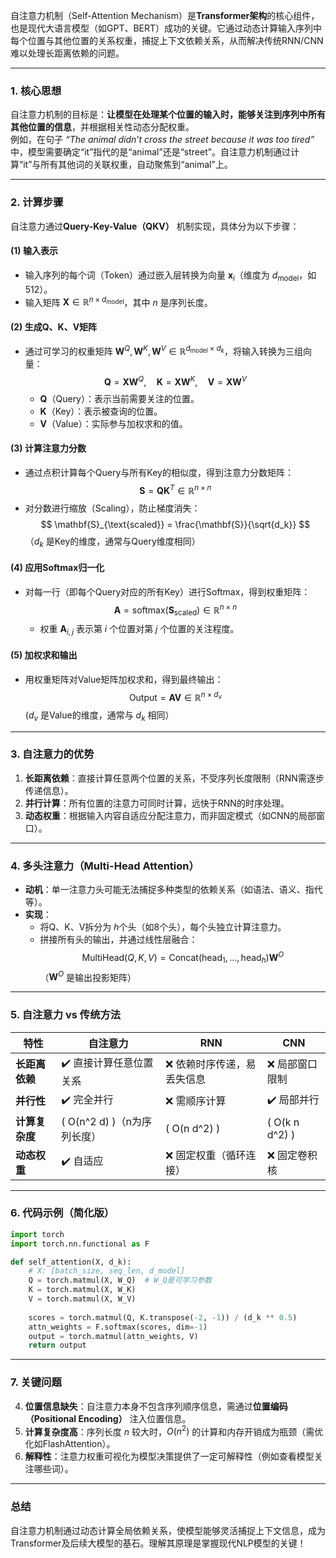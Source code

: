 自注意力机制（Self-Attention Mechanism）是**Transformer架构**的核心组件，也是现代大语言模型（如GPT、BERT）成功的关键。它通过动态计算输入序列中每个位置与其他位置的关系权重，捕捉上下文依赖关系，从而解决传统RNN/CNN难以处理长距离依赖的问题。

---

### **1. 核心思想**
自注意力机制的目标是：**让模型在处理某个位置的输入时，能够关注到序列中所有其他位置的信息**，并根据相关性动态分配权重。  
例如，在句子 *“The animal didn’t cross the street because it was too tired”* 中，模型需要确定“it”指代的是“animal”还是“street”。自注意力机制通过计算“it”与所有其他词的关联权重，自动聚焦到“animal”上。

---

### **2. 计算步骤**
自注意力通过**Query-Key-Value（QKV）** 机制实现，具体分为以下步骤：

#### **(1) 输入表示**
- 输入序列的每个词（Token）通过嵌入层转换为向量 $\mathbf{x}_i$（维度为 $d_{\text{model}}$，如512）。
- 输入矩阵 $\mathbf{X} \in \mathbb{R}^{n \times d_{\text{model}}}$，其中 $n$ 是序列长度。

#### **(2) 生成Q、K、V矩阵**
- 通过可学习的权重矩阵 $\mathbf{W}^Q, \mathbf{W}^K, \mathbf{W}^V \in \mathbb{R}^{d_{\text{model}} \times d_k}$，将输入转换为三组向量：
  $$
  \mathbf{Q} = \mathbf{X} \mathbf{W}^Q, \quad \mathbf{K} = \mathbf{X} \mathbf{W}^K, \quad \mathbf{V} = \mathbf{X} \mathbf{W}^V
  $$
  - $\mathbf{Q}$（Query）：表示当前需要关注的位置。
  - $\mathbf{K}$（Key）：表示被查询的位置。
  - $\mathbf{V}$（Value）：实际参与加权求和的值。

#### **(3) 计算注意力分数**
- 通过点积计算每个Query与所有Key的相似度，得到注意力分数矩阵：
  $$
  \mathbf{S} = \mathbf{Q} \mathbf{K}^T \in \mathbb{R}^{n \times n}
  $$
- 对分数进行缩放（Scaling），防止梯度消失：
  $$
  \mathbf{S}_{\text{scaled}} = \frac{\mathbf{S}}{\sqrt{d_k}}
  $$
  （$d_k$ 是Key的维度，通常与Query维度相同）

#### **(4) 应用Softmax归一化**
- 对每一行（即每个Query对应的所有Key）进行Softmax，得到权重矩阵：
  $$
  \mathbf{A} = \text{softmax}(\mathbf{S}_{\text{scaled}}) \in \mathbb{R}^{n \times n}
  $$
  - 权重 $\mathbf{A}_{i,j}$ 表示第 $i$ 个位置对第 $j$ 个位置的关注程度。

#### **(5) 加权求和输出**
- 用权重矩阵对Value矩阵加权求和，得到最终输出：
  $$
  \text{Output} = \mathbf{A} \mathbf{V} \in \mathbb{R}^{n \times d_v}
  $$
  ($d_v$ 是Value的维度，通常与 $d_k$ 相同）

---

### **3. 自注意力的优势**
1. **长距离依赖**：直接计算任意两个位置的关系，不受序列长度限制（RNN需逐步传递信息）。
2. **并行计算**：所有位置的注意力可同时计算，远快于RNN的时序处理。
3. **动态权重**：根据输入内容自适应分配注意力，而非固定模式（如CNN的局部窗口）。

---

### **4. 多头注意力（Multi-Head Attention）**
- **动机**：单一注意力头可能无法捕捉多种类型的依赖关系（如语法、语义、指代等）。
- **实现**：
  - 将Q、K、V拆分为 $h$个头（如8个头），每个头独立计算注意力。
  - 拼接所有头的输出，并通过线性层融合：
	$$
    \text{MultiHead}(Q, K, V) = \text{Concat}(\text{head}_1, \dots, \text{head}_h) \mathbf{W}^O
    $$
    （$\mathbf{W}^O$ 是输出投影矩阵）

---

### **5. 自注意力 vs 传统方法**
| 特性        | 自注意力                   | RNN            | CNN              |
| --------- | ---------------------- | -------------- | ---------------- |
| **长距离依赖** | ✔️ 直接计算任意位置关系          | ❌ 依赖时序传递，易丢失信息 | ❌ 局部窗口限制         |
| **并行性**   | ✔️ 完全并行                | ❌ 需顺序计算        | ✔️ 局部并行          |
| **计算复杂度** | \( O(n^2 d) \)（n为序列长度） | \( O(n d^2) \) | \( O(k n d^2) \) |
| **动态权重**  | ✔️ 自适应                 | ❌ 固定权重（循环连接）   | ❌ 固定卷积核          |

---

### **6. 代码示例（简化版）**
```python
import torch
import torch.nn.functional as F

def self_attention(X, d_k):
    # X: [batch_size, seq_len, d_model]
    Q = torch.matmul(X, W_Q)  # W_Q是可学习参数
    K = torch.matmul(X, W_K)
    V = torch.matmul(X, W_V)
    
    scores = torch.matmul(Q, K.transpose(-2, -1)) / (d_k ** 0.5)
    attn_weights = F.softmax(scores, dim=-1)
    output = torch.matmul(attn_weights, V)
    return output
```

---

### **7. 关键问题**
4. **位置信息缺失**：自注意力本身不包含序列顺序信息，需通过**位置编码（Positional Encoding）** 注入位置信息。
5. **计算复杂度高**：序列长度 $n$ 较大时，$O(n^2)$ 的计算和内存开销成为瓶颈（需优化如FlashAttention）。
6. **解释性**：注意力权重可视化为模型决策提供了一定可解释性（例如查看模型关注哪些词）。

---

### **总结**
自注意力机制通过动态计算全局依赖关系，使模型能够灵活捕捉上下文信息，成为Transformer及后续大模型的基石。理解其原理是掌握现代NLP模型的关键！